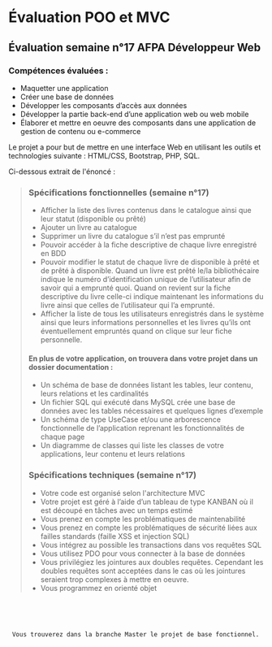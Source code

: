 
# Évaluation POO et MVC

## Évaluation semaine n°17 AFPA Développeur Web

### Compétences évaluées :

- Maquetter une application
- Créer une base de données
- Développer les composants d’accès aux données
- Développer la partie back-end d’une application web ou web mobile
- Élaborer et mettre en oeuvre des composants dans une application de gestion de contenu ou
e-commerce

Le projet a pour but de mettre en une interface Web en utilisant les outils et technologies suivante : HTML/CSS, Bootstrap, PHP, SQL.

Ci-dessous extrait de l'énoncé :

> ### Spécifications fonctionnelles (semaine n°17)
>
>- Afficher la liste des livres contenus dans le catalogue ainsi que leur statut (disponible ou prêté)
>- Ajouter un livre au catalogue
>- Supprimer un livre du catalogue s’il n’est pas emprunté
>- Pouvoir accéder à la fiche descriptive de chaque livre enregistré en BDD
>- Pouvoir modifier le statut de chaque livre de disponible à prêté et de prêté à disponible. Quand un
livre est prêté le/la bibliothécaire indique le numéro d’identification unique de l’utilisateur afin de
savoir qui a emprunté quoi. Quand on revient sur la fiche descriptive du livre celle-ci indique
maintenant les informations du livre ainsi que celles de l’utilisateur qui l’a emprunté.
>- Afficher la liste de tous les utilisateurs enregistrés dans le système ainsi que leurs informations
personnelles et les livres qu’ils ont éventuellement empruntés quand on clique sur leur fiche
personnelle.
>
>#### En plus de votre application, on trouvera dans votre projet dans un dossier documentation :
>
>- Un schéma de base de données listant les tables, leur contenu, leurs relations et les
cardinalités
>- Un fichier SQL qui exécuté dans MySQL crée une base de données avec les tables
nécessaires et quelques lignes d’exemple
>- Un schéma de type UseCase et/ou une arborescence fonctionnelle de l’application reprenant
les fonctionnalités de chaque page
>- Un diagramme de classes qui liste les classes de votre applications, leur contenu et leurs
relations
>
> ### Spécifications techniques (semaine n°17)
>
>- Votre code est organisé selon l'architecture MVC
>- Votre projet est géré à l’aide d’un tableau de type KANBAN où il est découpé en tâches avec un
temps estimé
>- Vous prenez en compte les problématiques de maintenabilité
>- Vous prenez en compte les problématiques de sécurité liées aux failles standards (faille XSS et
injection SQL)
>- Vous intégrez au possible les transactions dans vos requêtes SQL
>- Vous utilisez PDO pour vous connecter à la base de données
>- Vous privilégiez les jointures aux doubles requêtes. Cependant les doubles requêtes sont acceptées
dans le cas où les jointures seraient trop complexes à mettre en oeuvre.
>- Vous programmez en orienté objet

&nbsp;

&nbsp;

     Vous trouverez dans la branche Master le projet de base fonctionnel.

 &nbsp;
